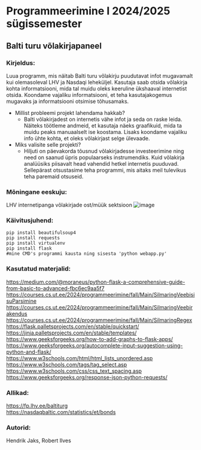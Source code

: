 # Programmeerimine I 2024/2025 sügissemester

## Balti turu võlakirjapaneel
### Kirjeldus:
Luua programm, mis näitab Balti turu võlakirju puudutavat infot mugavamalt kui olemasoleval LHV ja Nasdaqi leheküljel.
Kasutaja saab otsida võlakirja kohta informatsiooni, mida tal muidu oleks keeruline ükshaaval internetist otsida. Koondame vajaliku informatsiooni, et teha kasutajakogemus mugavaks ja informatsiooni otsimise tõhusamaks.
- Millist probleemi projekt lahendama hakkab?
    - Balti võlakirjadest on internetis vähe infot ja seda on raske leida. Näiteks töötleme andmeid, et kasutaja näeks graafikuid, mida ta muidu peaks manuaalselt ise koostama. Lisaks koondame vajaliku info ühte kohta, et oleks võlakirjast selge ülevaade.
- Miks valisite selle projekti?
    - Hiljuti on päevakorda tõusnud võlakirjadesse investeerimine ning need on saanud üpris populaarseks instrumendiks. Kuid võlakirja analüüsiks piisavalt head vahendid hetkel internetis puuduvad. Sellepärast otsustasime teha programmi, mis aitaks meil tulevikus teha paremaid otsuseid.


### Mõningane eeskuju:
LHV internetipanga võlakirjade ost/müük sektsioon
![image](https://github.com/user-attachments/assets/1cf3922b-1520-4f50-baa1-d10a9e8f4f89)


### Käivitusjuhend:
```
pip install beautifulsoup4
pip install requests
pip install virtualenv
pip install flask
#mine CMD's programmi kausta ning sisesta 'python webapp.py'
```


### Kasutatud materjalid:
https://medium.com/@moraneus/python-flask-a-comprehensive-guide-from-basic-to-advanced-fbc6ec9aa5f7 <br>
https://courses.cs.ut.ee/2024/programmeerimine/fall/Main/SilmaringVeebisisuParsimine <br>
https://courses.cs.ut.ee/2024/programmeerimine/fall/Main/SilmaringVeebirakendus <br>
https://courses.cs.ut.ee/2024/programmeerimine/fall/Main/SilmaringRegex <br>
https://flask.palletsprojects.com/en/stable/quickstart/ <br>
https://jinja.palletsprojects.com/en/stable/templates/ <br>
https://www.geeksforgeeks.org/how-to-add-graphs-to-flask-apps/ <br>
https://www.geeksforgeeks.org/autocomplete-input-suggestion-using-python-and-flask/ <br>
https://www.w3schools.com/html/html_lists_unordered.asp <br>
https://www.w3schools.com/tags/tag_select.asp <br>
https://www.w3schools.com/css/css_text_spacing.asp <br>
https://www.geeksforgeeks.org/response-json-python-requests/ <br>


### Allikad:
https://fp.lhv.ee/baltiturg  <br>
https://nasdaqbaltic.com/statistics/et/bonds

### Autorid:
Hendrik Jaks, Robert Ilves
